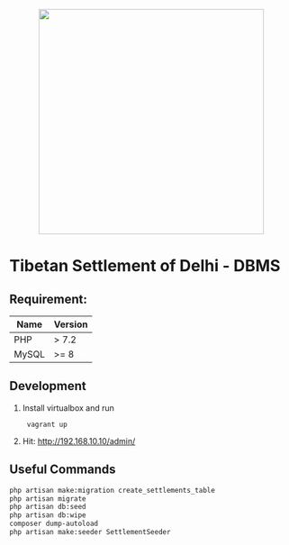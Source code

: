 <p align="center"><img src="https://res.cloudinary.com/dtfbvvkyp/image/upload/v1566331377/laravel-logolockup-cmyk-red.svg" width="400"></p>

# Tibetan Settlement of Delhi - DBMS


## Requirement:

|  Name | Version |
| ------------- | ------------- |
| PHP  | > 7.2   |
| MySQL | >= 8  |

## Development 

1. Install virtualbox and run 

        vagrant up 

2. Hit: http://192.168.10.10/admin/


## Useful Commands

```bash
php artisan make:migration create_settlements_table
php artisan migrate
php artisan db:seed
php artisan db:wipe
composer dump-autoload
php artisan make:seeder SettlementSeeder

```



